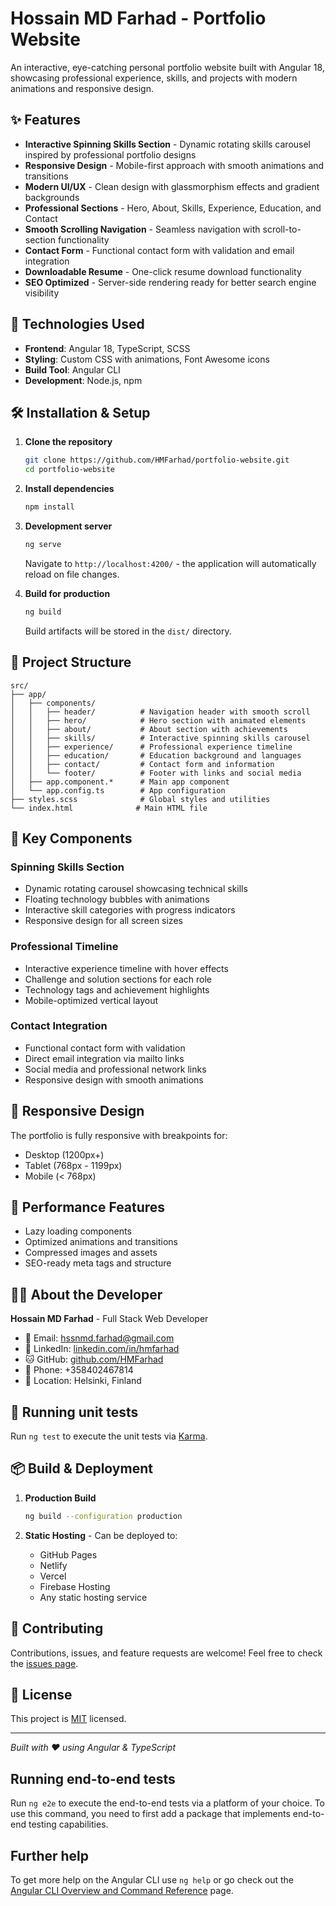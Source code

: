 # Hossain MD Farhad - Portfolio Website

An interactive, eye-catching personal portfolio website built with Angular 18, showcasing professional experience, skills, and projects with modern animations and responsive design.

## ✨ Features

- **Interactive Spinning Skills Section** - Dynamic rotating skills carousel inspired by professional portfolio designs
- **Responsive Design** - Mobile-first approach with smooth animations and transitions
- **Modern UI/UX** - Clean design with glassmorphism effects and gradient backgrounds
- **Professional Sections** - Hero, About, Skills, Experience, Education, and Contact
- **Smooth Scrolling Navigation** - Seamless navigation with scroll-to-section functionality
- **Contact Form** - Functional contact form with validation and email integration
- **Downloadable Resume** - One-click resume download functionality
- **SEO Optimized** - Server-side rendering ready for better search engine visibility

## 🚀 Technologies Used

- **Frontend**: Angular 18, TypeScript, SCSS
- **Styling**: Custom CSS with animations, Font Awesome icons
- **Build Tool**: Angular CLI
- **Development**: Node.js, npm

## 🛠️ Installation & Setup

1. **Clone the repository**
   ```bash
   git clone https://github.com/HMFarhad/portfolio-website.git
   cd portfolio-website
   ```

2. **Install dependencies**
   ```bash
   npm install
   ```

3. **Development server**
   ```bash
   ng serve
   ```
   Navigate to `http://localhost:4200/` - the application will automatically reload on file changes.

4. **Build for production**
   ```bash
   ng build
   ```
   Build artifacts will be stored in the `dist/` directory.

## 📁 Project Structure

```
src/
├── app/
│   ├── components/
│   │   ├── header/          # Navigation header with smooth scroll
│   │   ├── hero/            # Hero section with animated elements
│   │   ├── about/           # About section with achievements
│   │   ├── skills/          # Interactive spinning skills carousel
│   │   ├── experience/      # Professional experience timeline
│   │   ├── education/       # Education background and languages
│   │   ├── contact/         # Contact form and information
│   │   └── footer/          # Footer with links and social media
│   ├── app.component.*      # Main app component
│   └── app.config.ts        # App configuration
├── styles.scss              # Global styles and utilities
└── index.html              # Main HTML file
```

## 🎨 Key Components

### Spinning Skills Section
- Dynamic rotating carousel showcasing technical skills
- Floating technology bubbles with animations
- Interactive skill categories with progress indicators
- Responsive design for all screen sizes

### Professional Timeline
- Interactive experience timeline with hover effects
- Challenge and solution sections for each role
- Technology tags and achievement highlights
- Mobile-optimized vertical layout

### Contact Integration
- Functional contact form with validation
- Direct email integration via mailto links
- Social media and professional network links
- Responsive design with smooth animations

## 📱 Responsive Design

The portfolio is fully responsive with breakpoints for:
- Desktop (1200px+)
- Tablet (768px - 1199px)
- Mobile (< 768px)

## 🌟 Performance Features

- Lazy loading components
- Optimized animations and transitions
- Compressed images and assets
- SEO-ready meta tags and structure

## 👨‍💻 About the Developer

**Hossain MD Farhad** - Full Stack Web Developer
- 📧 Email: hssnmd.farhad@gmail.com
- 💼 LinkedIn: [linkedin.com/in/hmfarhad](https://www.linkedin.com/in/hmfarhad/)
- 🐱 GitHub: [github.com/HMFarhad](https://github.com/HMFarhad/)
- 📱 Phone: +358402467814
- 📍 Location: Helsinki, Finland

## 🚀 Running unit tests

Run `ng test` to execute the unit tests via [Karma](https://karma-runner.github.io).

## 📦 Build & Deployment

1. **Production Build**
   ```bash
   ng build --configuration production
   ```

2. **Static Hosting** - Can be deployed to:
   - GitHub Pages
   - Netlify
   - Vercel
   - Firebase Hosting
   - Any static hosting service

## 🤝 Contributing

Contributions, issues, and feature requests are welcome! Feel free to check the [issues page](../../issues).

## 📄 License

This project is [MIT](LICENSE) licensed.

---

*Built with ❤️ using Angular & TypeScript*

## Running end-to-end tests

Run `ng e2e` to execute the end-to-end tests via a platform of your choice. To use this command, you need to first add a package that implements end-to-end testing capabilities.

## Further help

To get more help on the Angular CLI use `ng help` or go check out the [Angular CLI Overview and Command Reference](https://angular.dev/tools/cli) page.
